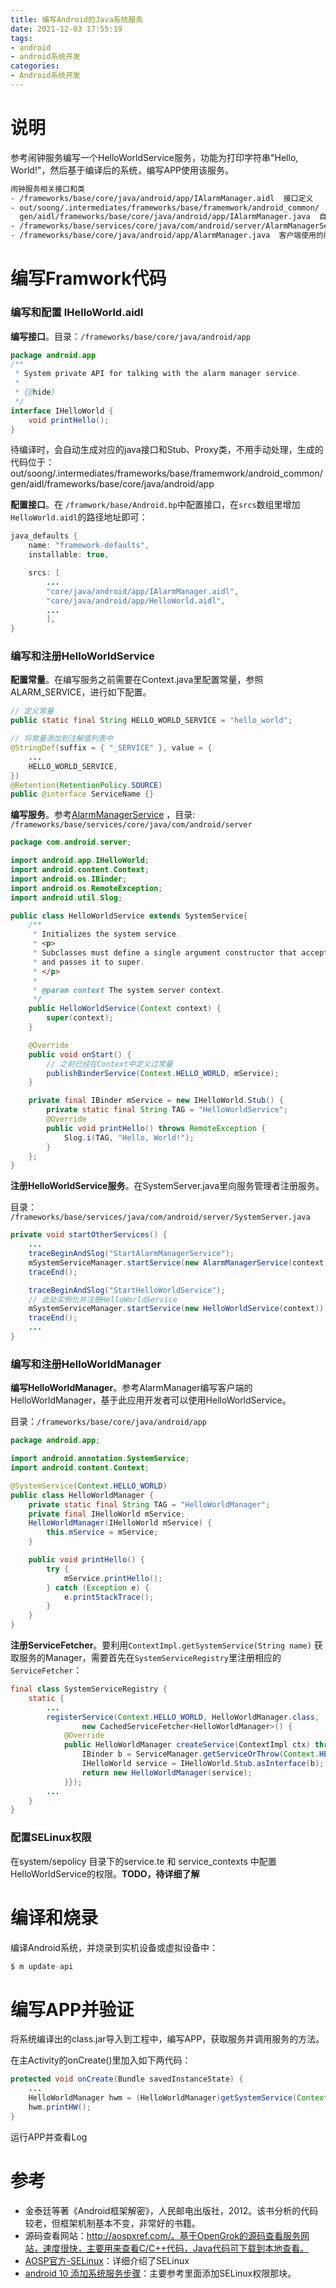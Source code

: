 ```yaml
---
title: 编写Android的Java系统服务
date: 2021-12-03 17:55:19
tags: 
- android
- android系统开发
categories:
- Android系统开发
---
```


# 说明

参考闹钟服务编写一个HelloWorldService服务，功能为打印字符串"Hello, World!"，然后基于编译后的系统，编写APP使用该服务。

<!-- more -->

```bash
闹钟服务相关接口和类
- /frameworks/base/core/java/android/app/IAlarmManager.aidl  接口定义
- out/soong/.intermediates/frameworks/base/framemwork/android_common/
  gen/aidl/frameworks/base/core/java/android/app/IAlarmManager.java  自动生成的接口以及Stub、Proxy
- /frameworks/base/services/core/java/com/android/server/AlarmManagerService.java  服务实现
- /frameworks/base/core/java/android/app/AlarmManager.java  客户端使用的服务代理

```

# 编写Framwork代码

### 编写和配置 IHelloWorld.aidl

**编写接口**。目录：`/frameworks/base/core/java/android/app`

```java
package android.app
/**
 * System private API for talking with the alarm manager service.
 *
 * {@hide}
 */
interface IHelloWorld {
    void printHello();
}
```

待编译时，会自动生成对应的java接口和Stub、Proxy类，不用手动处理，生成的代码位于：out/soong/.intermediates/frameworks/base/framemwork/android_common/gen/aidl/frameworks/base/core/java/android/app

**配置接口**。在 `/framwork/base/Android.bp`中配置接口，在`srcs`数组里增加`HelloWorld.aidl`的路径地址即可：

```java
java_defaults {
    name: "framework-defaults",
    installable: true,

    srcs: [
        ...
        "core/java/android/app/IAlarmManager.aidl",
        "core/java/android/app/HelloWorld.aidl",
        ...
		],
}
```

### 编写和注册HelloWorldService

**配置常量**。在编写服务之前需要在Context.java里配置常量，参照ALARM_SERVICE，进行如下配置。

```java
// 定义常量
public static final String HELLO_WORLD_SERVICE = "hello_world";

// 将常量添加到注解值列表中
@StringDef(suffix = { "_SERVICE" }, value = {
	...
    HELLO_WORLD_SERVICE,
})
@Retention(RetentionPolicy.SOURCE)
public @interface ServiceName {}
```

**编写服务**。参考[AlarmManagerService](http://aospxref.com/android-10.0.0_r47/xref/frameworks/base/services/core/java/com/android/server/AlarmManagerService.java#mService) ，目录: `/frameworks/base/services/core/java/com/android/server`

```java
package com.android.server;

import android.app.IHelloWorld;
import android.content.Context;
import android.os.IBinder;
import android.os.RemoteException;
import android.util.Slog;

public class HelloWorldService extends SystemService{
    /**
     * Initializes the system service.
     * <p>
     * Subclasses must define a single argument constructor that accepts the context
     * and passes it to super.
     * </p>
     *
     * @param context The system server context.
     */
    public HelloWorldService(Context context) {
        super(context);
    }

    @Override
    public void onStart() {
        // 之前已经在Context中定义过常量
        publishBinderService(Context.HELLO_WORLD, mService);
    }

    private final IBinder mService = new IHelloWorld.Stub() {
        private static final String TAG = "HelloWorldService";
        @Override
        public void printHello() throws RemoteException {
            Slog.i(TAG, "Hello, World!");
        }
    };
}
```

**注册HelloWorldService服务**。在SystemServer.java里向服务管理者注册服务。

目录：` /frameworks/base/services/java/com/android/server/SystemServer.java`

```java
private void startOtherServices() {
    ...
    traceBeginAndSlog("StartAlarmManagerService");
    mSystemServiceManager.startService(new AlarmManagerService(context));
    traceEnd();

    traceBeginAndSlog("StartHelloWorldService");
    // 此处实例化并注册HelloWorldService
    mSystemServiceManager.startService(new HelloWorldService(context));
    traceEnd();
    ...
}
```

### 编写和注册HelloWorldManager

**编写HelloWorldManager**。参考AlarmManager编写客户端的HelloWorldManager，基于此应用开发者可以使用HelloWorldService。

目录：`/frameworks/base/core/java/android/app`

```java
package android.app;

import android.annotation.SystemService;
import android.content.Context;

@SystemService(Context.HELLO_WORLD)
public class HelloWorldManager {
    private static final String TAG = "HelloWorldManager";
    private final IHelloWorld mService;
    HelloWorldManager(IHelloWorld mService) {
        this.mService = mService;
    }

    public void printHello() {
        try {
            mService.printHello();
        } catch (Exception e) {
            e.printStackTrace();
        }
    }
}
```

**注册ServiceFetcher**。要利用`ContextImpl.getSystemService(String name)` 获取服务的Manager，需要首先在`SystemServiceRegistry`里注册相应的`ServiceFetcher`：

```java
final class SystemServiceRegistry {
    static {
        ...
        registerService(Context.HELLO_WORLD, HelloWorldManager.class,
                new CachedServiceFetcher<HelloWorldManager>() {
            @Override
            public HelloWorldManager createService(ContextImpl ctx) throws ServiceNotFoundException {
                IBinder b = ServiceManager.getServiceOrThrow(Context.HELLO_WORLD);
                IHelloWorld service = IHelloWorld.Stub.asInterface(b);
                return new HelloWorldManager(service);
            }});
        ...
    }
}
```

### 配置SELinux权限

在system/sepolicy 目录下的service.te 和 service_contexts 中配置 HelloWorldService的权限。**TODO，待详细了解**

# 编译和烧录

编译Android系统，并烧录到实机设备或虚拟设备中：

```java
$ m update-api
```

# 编写APP并验证

将系统编译出的class.jar导入到工程中，编写APP，获取服务并调用服务的方法。

在主Activity的onCreate()里加入如下两代码：

```java
protected void onCreate(Bundle savedInstanceState) {
    ...
    HelloWorldManager hwm = (HelloWorldManager)getSystemService(Context.HELLO_WORLD);
    hwm.printHW();
}
```

运行APP并查看Log



# 参考

- 金泰廷等著《Android框架解密》，人民邮电出版社，2012。该书分析的代码较老，但框架机制基本不变，非常好的书籍。
- 源码查看网站：http://aospxref.com/。基于OpenGrok的源码查看服务网站，速度很快，主要用来查看C/C++代码，Java代码可下载到本地查看。
- [AOSP官方-SELinux](https://source.android.google.cn/security/selinux?hl=zh-cn)：详细介绍了SELinux
- [android 10 添加系统服务步骤](https://blog.csdn.net/a546036242/article/details/118221349)：主要参考里面添加SELinux权限那块。

